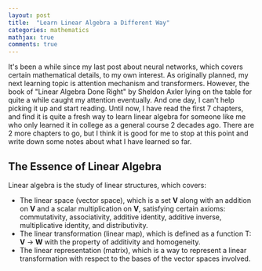 ```yaml
---
layout: post
title:  "Learn Linear Algebra a Different Way"
categories: mathematics
mathjax: true
comments: true
---
```


It's been a while since my last post about neural networks, which covers certain mathematical details, to my own interest. As originally planned, my next learning topic is attention mechanism and transformers. However, the book of "Linear Algebra Done Right" by Sheldon Axler lying on the table for quite a while caught my attention eventually. And one day, I can't help picking it up and start reading. Until now, I have read the first 7 chapters, and find it is quite a fresh way to learn linear algebra for someone like me who only learned it in college as a general course 2 decades ago. There are 2 more chapters to go, but I think it is good for me to stop at this point and write down some notes about what I have learned so far.

## The Essence of Linear Algebra
Linear algebra is the study of linear structures, which covers:
* The linear space (vector space), which is a set **V** along with an addition on **V** and a scalar multiplication on **V**, satisfying certain axioms: commutativity, associativity, additive identity, additive inverse, multiplicative identity, and distributivity.
* The linear transformation (linear map), which is defined as a function T: **V** → **W** with the property of additivity and homogeneity.
* The linear representation (matrix), which is a way to represent a linear transformation with respect to the bases of the vector spaces involved.
